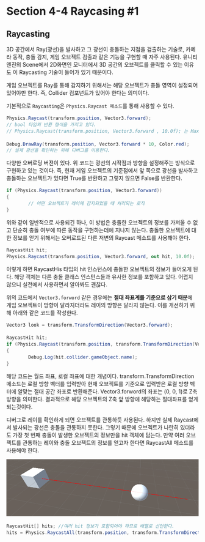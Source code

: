 # Section 4-4 Raycasing #1
## Raycasting

3D 공간에서 Ray(광선)을 발사하고 그 광선이 충돌하는 지점을 검출하는 기술로, 카메라 동작, 충돌 감지, 게임 오브젝트 검출과 같은 기능을 구현할 때 자주 사용된다. 유니티 엔진의 Scene에서 2D화면인 모니터에서 3D 공간의 오브젝트를 클릭할 수 있는 이유도 이 Raycasting 기술이 들어가 있기 때문이다. 

게임 오브젝트를 Ray를 통해 감지하기 위해서는 해당 오브젝트가 충돌 영역이 설정되어 있어야만 한다. 즉, Collider 컴포넌트가 있어야 한다는 의미이다.

기본적으로 `Raycasting`은 `Physics.Raycast 메소드`를 통해 사용할 수 있다.

```csharp
Physics.Raycast(transform.position, Vector3.forward);
// bool 타입의 반환 형식을 가지고 있다.
// Physics.Raycast(transform.position, Vector3.forward , 10.0f); 는 MaxDistance 지정

Debug.DrawRay(transform.position, Vector3.forward * 10, Color.red);
// 실제 광선을 확인하는 위해 디버그를 이용한다. 
```

다양한 오버로딩 버젼이 있다. 위 코드는 광선의 시작점과 방향을 설정해주는 방식으로 구현하고 있는 것이다. 즉, 현재 게임 오브젝트의 기준점에서 앞 쪽으로 광선을 발사하고 충돌하는 오브젝트가 있다면 True를 반환하고 그렇지 않으면 False를 반환한다. 

```csharp
if (Physics.Raycast(transform.position, Vector3.forward))
{
		// 어떤 오브젝트가 레이에 감지되었을 때 처리되는 로직
}
```

위와 같이 일반적으로 사용되긴 하나, 이 방법은 충돌한 오브젝트의 정보를 가져올 수 없고 단순히 충돌 여부에 따른 동작을 구현하는데에 지나지 않는다. 충돌한 오브젝트에 대한 정보를 얻기 위해서는 오버로드된 다른 저변의 Raycast 메소드를 사용해야 한다. 

```csharp
RaycastHit hit;
Physics.Raycast(transform.position, Vector3.forward, out hit, 10.0f);
```

이렇게 하면 RaycastHis 타입의 hit 인스턴스에 충돌한 오브젝트의 정보가 들어오게 된다. 해당 객체는 다른 충돌 클래스 인스턴스들과 유사한 정보를 포함하고 있다. 어렵지 않으니 실전에서 사용하면서 알아봐도 괜찮다.

위의 코드에서 `Vector3.forword` 같은 경우에는 **절대 좌표계를 기준으로 삼기 때문**에 게임 오브젝트이 방향이 달라지더라도 레이의 방향은 달라지 않는다. 이를 개선하기 위해 아래와 같은 코드를 작성한다.

```csharp
Vector3 look = transform.TransformDirection(Vector3.forward);

RaycastHit hit;
if (Physics.Raycast(transform.position, transform.TransformDirection(Vector3.forward), out hit, 10.0f))
{
		Debug.Log(hit.collider.gameObject.name);
}
```

해당 코드는 월드 좌표, 로컬 좌표에 대한 개념이다. transform.TransformDirection 메소드는 로컬 방향 벡터를 입력받아 현재 오브젝트를 기준으로 입력받은 로컬 방향 벡터에 알맞는 절대 공간 좌표로 반환해준다. Vector3.forword의 좌표는 (0, 0, 1)로 Z축 방향을 의미한다. 결과적으로 해당 오브젝트의 Z축 앞 방향에 해당하는 절대좌표를 얻게 되는것이다.

디버그로 레이를 확인하게 되면 오브젝트를 관통하듯 사용된다. 하지만 실제 Raycast에서 발사되는 광선은 충돌을 관통하지 못한다. 그렇기 때문에 오브젝트가 나란히 있더라도 가장 첫 번째 충돌이 발생한 오브젝트의 정보만을 hit 객체에 담는다. 만약 여러 오브젝트를 관통하는 레이와 충돌 오브젝트의 정보를 얻고자 한다면 RaycastAll 메소드를 사용해야 한다.

![Untitled](1.png)

```csharp
RaycastHit[] hits; //여러 hit 정보가 포함되어야 하므로 배열로 선언한다.
hits = Physics.RaycastAll(transform.position, transform.TransformDirection(Vector3.forward), 10.0f)
```